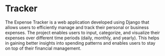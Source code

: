 # Tracker
The Expense Tracker is a web application developed using Django that allows users to efficiently manage and track their personal or business expenses. The project enables users to input, categorize, and visualize their expenses over different time periods (daily, monthly, and yearly). This helps in gaining better insights into spending patterns and enables users to stay on top of their financial management.